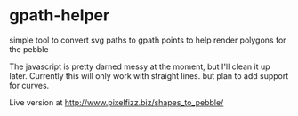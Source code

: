 # gpath-helper
simple tool to convert svg paths to gpath points to help render polygons for the pebble


The javascript is pretty darned messy at the moment, but I'll clean it up later.
Currently this will only work with straight lines. but plan to add support for curves.

Live version at http://www.pixelfizz.biz/shapes_to_pebble/
